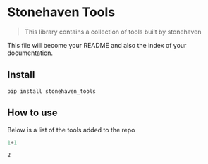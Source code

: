 # Stonehaven Tools
> This library contains a collection of tools built by stonehaven


This file will become your README and also the index of your documentation.

## Install

`pip install stonehaven_tools`

## How to use

Below is a list of the tools added to the repo

```python
1+1
```




    2


